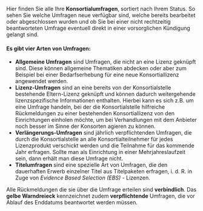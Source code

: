 Hier finden Sie alle Ihre **Konsortialumfragen**, sortiert nach Ihrem Status. So sehen Sie welche Umfragen neue verfügbar sind, 
welche bereits bearbeitet oder abgeschlossen wurden und ob Sie bei einer nicht rechtzeitig beantworteten Umfrage eventuell direkt in einer vorsorglichen Kündigung gelangt sind. 

#### Es gibt vier Arten von Umfragen:
- **Allgemeine Umfragen** sind Umfragen, die nicht an eine Lizenz geknüpft sind. Diese können allgemeine Thematiken abdecken oder aber zum Beispiel bei einer Bedarfserhebung für eine neue Konsortiallizenz angewendet werden.
- **Lizenz-Umfragen** sind an eine bereits von der Konsortialstelle bestehende Eltern-Lizenz geknüpft und können dadurch weitergehende lizenzspezifische Informationen enthalten. Hierbei kann es sich z.B. um eine Umfrage handeln, bei der die Konsortialstelle hilfreiche Rückmeldungen zu einer bestehenden Konsortiallizenz von den Einrichtungen einholen möchte, um bei Verhandlungen mit dem Anbieter noch besser im Sinne der Konsorten agieren zu können.
- **Verlängerungs-Umfragen** sind jährlich verpflichtenden Umfragen, die durch die Konsortialstelle an alle Konsortialteilnehmer für jedes Lizenzprodukt verschickt werden und die Teilnahme für das kommende Jahr erfragen. Sollte man als Einrichtung in einer Mehrjahreslaufzeit sein, dann erhält man diese Umfrage nicht.
- **Titelumfragen** sind eine spezielle Art von Umfragen, die den dauerhaften Erwerb einzelner Titel aus Titelpaketen erfragen, i. d. R. in Zuge von *Evidence Based Selection (EBS)* - Lizenzen. 
 
Alle Rückmeldungen die sie über die Umfrage erteilen sind **verbindlich**.
Das **gelbe Warndreieck** kennzeichnet zudem **verpflichtende** Umfragen, die vor Ablauf des Enddatums beantwortet werden müssen.
